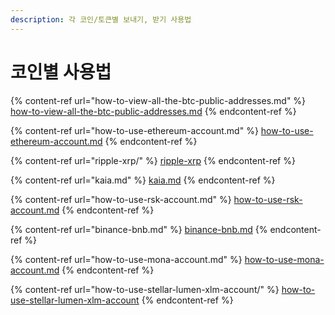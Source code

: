 ```yaml
---
description: 각 코인/토큰별 보내기, 받기 사용법
---
```


# 코인별 사용법

{% content-ref url="how-to-view-all-the-btc-public-addresses.md" %}
[how-to-view-all-the-btc-public-addresses.md](how-to-view-all-the-btc-public-addresses.md)
{% endcontent-ref %}

{% content-ref url="how-to-use-ethereum-account.md" %}
[how-to-use-ethereum-account.md](how-to-use-ethereum-account.md)
{% endcontent-ref %}

{% content-ref url="ripple-xrp/" %}
[ripple-xrp](ripple-xrp/)
{% endcontent-ref %}

{% content-ref url="kaia.md" %}
[kaia.md](kaia.md)
{% endcontent-ref %}

{% content-ref url="how-to-use-rsk-account.md" %}
[how-to-use-rsk-account.md](how-to-use-rsk-account.md)
{% endcontent-ref %}

{% content-ref url="binance-bnb.md" %}
[binance-bnb.md](binance-bnb.md)
{% endcontent-ref %}

{% content-ref url="how-to-use-mona-account.md" %}
[how-to-use-mona-account.md](how-to-use-mona-account.md)
{% endcontent-ref %}

{% content-ref url="how-to-use-stellar-lumen-xlm-account/" %}
[how-to-use-stellar-lumen-xlm-account](how-to-use-stellar-lumen-xlm-account/)
{% endcontent-ref %}


